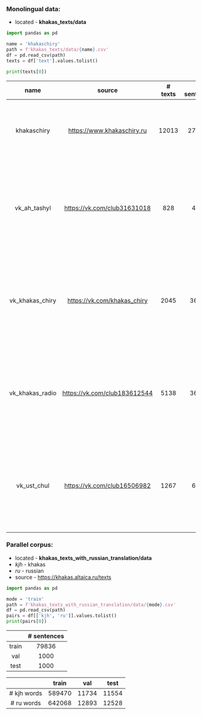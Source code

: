 

### Monolingual data:
- located - **khakas_texts/data**

```python
import pandas as pd

name = 'khakaschiry'
path = f'khakas_texts/data/{name}.csv'
df = pd.read_csv(path)
texts = df['text'].values.tolist()

print(texts[0])
```

|      name       |            source            | # texts | # sentences | # words | comment                                                                                             | 
|:---------------:|:----------------------------:|:-------:|:-----------:|---------|-----------------------------------------------------------------------------------------------------|
|   khakaschiry   |  https://www.khakaschiry.ru  |  12013  |   271183    | 2914305 | the texts are articles about something, perfect texts in the Khakas language                        |
|  vk_ah_tashyl   | https://vk.com/club31631018  |   828   |    4884     | 45917   | the texts are different posts from the vk group, about 10-20 percent of the texts may be in Russian |
| vk_khakas_chiry | https://vk.com/khakas_chiry  |  2045   |    36793    | 401597  | the texts are different posts from the vk group, about 10-20 percent of the texts may be in Russian |
| vk_khakas_radio | https://vk.com/club183612544 |  5138   |    36532    | 348552  | the texts are different posts from the vk group, about 10-20 percent of the texts may be in Russian |
|   vk_ust_chul   | https://vk.com/club16506982  |  1267   |    6217     | 50187   | the texts are different posts from the vk group, about 10-20 percent of the texts may be in Russian |



### Parallel corpus:
- located - **khakas_texts_with_russian_translation/data**
- _kjh_ - khakas
- _ru_ - russian
- source - https://khakas.altaica.ru/texts

```python
import pandas as pd

mode = 'train'
path = f'khakas_texts_with_russian_translation/data/{mode}.csv'
df = pd.read_csv(path)
pairs = df[['kjh', 'ru']].values.tolist()
print(pairs[0])
```

|                 | # sentences | 
|:---------------:|:-----------:|
|      train      |    79836    |
|       val       |    1000     |
|      test       |    1000     | 


|             | train  | val   | test  | 
|:-----------:|--------|-------|:-----:|
| # kjh words | 589470 | 11734 | 11554 |
| # ru words  | 642068 | 12893 | 12528 |


